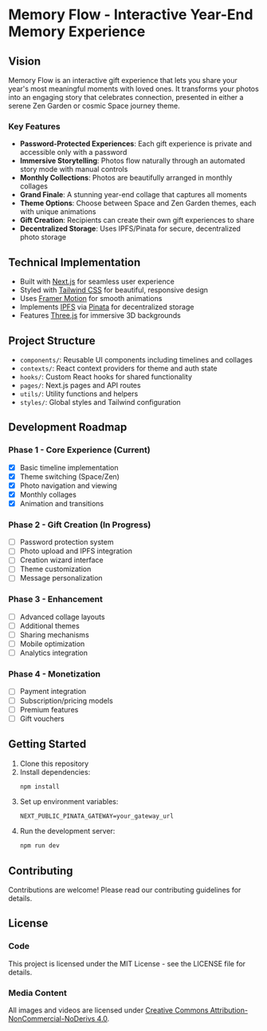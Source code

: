 # Memory Flow - Interactive Year-End Memory Experience

## Vision

Memory Flow is an interactive gift experience that lets you share your year's most meaningful moments with loved ones. It transforms your photos into an engaging story that celebrates connection, presented in either a serene Zen Garden or cosmic Space journey theme.

### Key Features

- **Password-Protected Experiences**: Each gift experience is private and accessible only with a password
- **Immersive Storytelling**: Photos flow naturally through an automated story mode with manual controls
- **Monthly Collections**: Photos are beautifully arranged in monthly collages
- **Grand Finale**: A stunning year-end collage that captures all moments
- **Theme Options**: Choose between Space and Zen Garden themes, each with unique animations
- **Gift Creation**: Recipients can create their own gift experiences to share
- **Decentralized Storage**: Uses IPFS/Pinata for secure, decentralized photo storage

## Technical Implementation

- Built with [Next.js](https://nextjs.org/) for seamless user experience
- Styled with [Tailwind CSS](https://tailwindcss.com/) for beautiful, responsive design
- Uses [Framer Motion](https://www.framer.com/motion/) for smooth animations
- Implements [IPFS](https://ipfs.tech/) via [Pinata](https://www.pinata.cloud/) for decentralized storage
- Features [Three.js](https://threejs.org/) for immersive 3D backgrounds

## Project Structure

- `components/`: Reusable UI components including timelines and collages
- `contexts/`: React context providers for theme and auth state
- `hooks/`: Custom React hooks for shared functionality
- `pages/`: Next.js pages and API routes
- `utils/`: Utility functions and helpers
- `styles/`: Global styles and Tailwind configuration

## Development Roadmap

### Phase 1 - Core Experience (Current)

- [x] Basic timeline implementation
- [x] Theme switching (Space/Zen)
- [x] Photo navigation and viewing
- [x] Monthly collages
- [x] Animation and transitions

### Phase 2 - Gift Creation (In Progress)

- [ ] Password protection system
- [ ] Photo upload and IPFS integration
- [ ] Creation wizard interface
- [ ] Theme customization
- [ ] Message personalization

### Phase 3 - Enhancement

- [ ] Advanced collage layouts
- [ ] Additional themes
- [ ] Sharing mechanisms
- [ ] Mobile optimization
- [ ] Analytics integration

### Phase 4 - Monetization

- [ ] Payment integration
- [ ] Subscription/pricing models
- [ ] Premium features
- [ ] Gift vouchers

## Getting Started

1. Clone this repository
2. Install dependencies:
   ```bash
   npm install
   ```
3. Set up environment variables:
   ```env
   NEXT_PUBLIC_PINATA_GATEWAY=your_gateway_url
   ```
4. Run the development server:
   ```bash
   npm run dev
   ```

## Contributing

Contributions are welcome! Please read our contributing guidelines for details.

## License

### Code

This project is licensed under the MIT License - see the LICENSE file for details.

### Media Content

All images and videos are licensed under [Creative Commons Attribution-NonCommercial-NoDerivs 4.0](http://creativecommons.org/licenses/by-nc-nd/4.0/).
